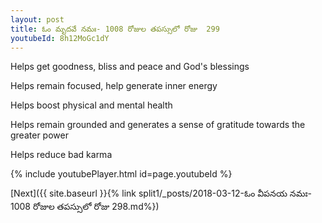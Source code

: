 ```yaml
---
layout: post
title: ఓం మృదవే నమః- 1008 రోజుల తపస్సులో రోజు  299
youtubeId: 8h12MoGc1dY
---
```

 
 
Helps get goodness, bliss and peace and God's blessings
 
Helps remain focused, help generate inner energy 
 
Helps boost physical and mental health 
 
Helps remain grounded and generates a sense of gratitude towards the greater power 
 
Helps reduce bad karma
 
 
 
 


{% include youtubePlayer.html id=page.youtubeId %}
 
[Next]({{ site.baseurl }}{% link  split1/_posts/2018-03-12-ఓం వీపనయ నమః- 1008 రోజుల తపస్సులో రోజు  298.md%})
 

